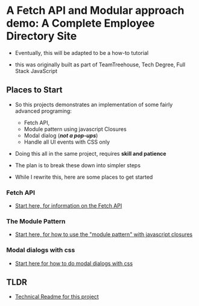 # A Fetch API and Modular approach demo: A Complete Employee Directory Site

  - Eventually, this will be adapted to be a how-to tutorial

  - this was originally built as part of TeamTreehouse, Tech Degree, Full Stack JavaScript

## Places to Start

  - So this projects demonstrates an implementation of some fairly advanced programing:
    - Fetch API,
    - Module pattern using javascript Closures
    - Modal dialog (***not a pop-ups***)
    - Handle all UI events with CSS only

  - Doing this all in the same project, requires **skill and patience**


  - The plan is to break these down into simpler steps


  - While I rewrite this, here are some places to get started

### Fetch API

  - [Start here, for information on the Fetch API](https://developer.mozilla.org/en-US/docs/Web/API/Fetch_API)

### The Module Pattern

  - [Start here, for how to use the "module pattern" with javascript closures](https://developer.mozilla.org/en-US/docs/Web/JavaScript/Closures)

### Modal dialogs with css

  - [Start here for how to do modal dialogs with css](https://www.w3schools.com/howto/howto_css_modals.asp)

## TLDR
  - [Technical Readme for this project](technicalReadme.md)
